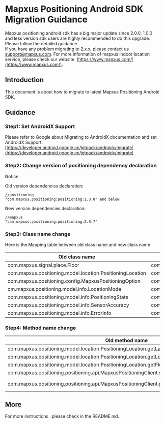# Mapxus Positioning Android SDK Migration Guidance

Mapxus positioning android sdk has a big major update since 2.0.0, 1.0.0 and less version sdk users are highly recommended to do this upgrade. Please follow the detailed guidance.  
If you have any problem migrating to 2.x.x, please contact us <support@mapxus.com>. For more information of mapxus indoor location service, please check our website: [https://www.mapxus.com/](https://www.mapxus.com/).

## Introduction

This document is about how to migrate to latest Mapxus Positioning Android SDK.

## Guidance

### Step1: Set AndroidX Support

Please refer to Google about Migrating to AndroidX documentation and set AndroidX Support. [https://developer.android.google.cn/jetpack/androidx/migrate](https://developer.android.google.cn/jetpack/androidx/migrate)

### Step2: Change version of positioning dependency declaration

Notice:


Old version dependencies declaration:
```
//positioning
"com.mapxus.positioning:positioning:1.0.0" and below

```

New version dependencies declaration:
```
//mapxus
"com.mapxus.positioning:positioning:2.0.7"

```

### Step3: Class name change

Here is the Mapping table between old class name and new class name

Old class name  |  New class name
----- | ------
com.mapxus.signal.place.Floor | com.mapxus.positioning.positioning.api.MapxusFloor
com.mapxus.positioning.model.location.PositioningLocation | com.mapxus.positioning.positioning.api.MapxusLocation
com.mapxus.positioning.config.MapxusPositioningOption | com.mapxus.positioning.positioning.api.MapxusPositioningOption
om.mapxus.positioning.model.info.LocationMode | com.mapxus.positioning.positioning.api.PositioningMode
com.mapxus.positioning.model.info.PositioningState | com.mapxus.positioning.positioning.api.PositioningState
com.mapxus.positioning.model.info.SensorAccuracy | com.mapxus.positioning.positioning.api.SensorAccuracy
com.mapxus.positioning.model.info.ErrorInfo | com.mapxus.positioning.positioning.api.ErrorInfo

### Step4: Method name change
Old method name  |  New method name
----- | ------
com.mapxus.positioning.model.location.PositioningLocation.getLat() | com.mapxus.positioning.positioning.api.MapxusLocation.getLatitude()
com.mapxus.positioning.model.location.PositioningLocation.getLon() | com.mapxus.positioning.positioning.api.MapxusLocation.getLongitude()
com.mapxus.positioning.model.location.PositioningLocation.getFloor() | com.mapxus.positioning.positioning.api.MapxusLocation.getMapxusFloor()
com.mapxus.positioning.positioning.api.MapxusPositioningClient.setPositioningListener() | com.mapxus.positioning.positioning.api.MapxusPositioningClient.addPositioningListener()
com.mapxus.positioning.positioning.api.MapxusPositioningClient.getInstance(getApplicationContext()) | com.mapxus.positioning.positioning.api.MapxusPositioningClient.getInstance(? extends androidx.lifecycle.LifecycleOwner, getApplicationContext())



## More

For more instructions , please check in the README.md.